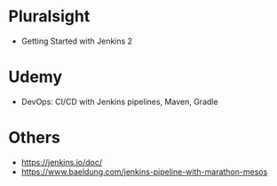 # Pluralsight
* Getting Started with Jenkins 2

# Udemy
* DevOps: CI/CD with Jenkins pipelines, Maven, Gradle

# Others
* https://jenkins.io/doc/
* https://www.baeldung.com/jenkins-pipeline-with-marathon-mesos